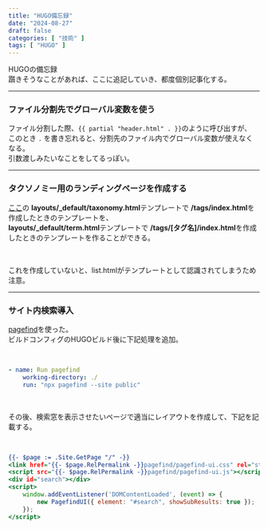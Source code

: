 ```yaml
---
title: "HUGO備忘録"
date: "2024-08-27"
draft: false
categories: [ "技術" ]
tags: [ "HUGO" ] 
---
```


HUGOの備忘録  
躓きそうなことがあれば、ここに追記していき、都度個別記事化する。

---
### ファイル分割先でグローバル変数を使う

ファイル分割した際、`{{ partial "header.html" . }}`のように呼び出すが、  
このとき `.` を書き忘れると、分割先のファイル内でグローバル変数が使えなくなる。  
引数渡しみたいなことをしてるっぽい。

---
### タクソノミー用のランディングページを作成する

[ここ](https://juggernautjp.info/content-management/taxonomies/#default-taxonomies)の
**layouts/_default/taxonomy.html**テンプレートで **/tags/index.html**を作成したときのテンプレートを、  
**layouts/_default/term.html**テンプレートで **/tags/[タグ名]/index.html**を作成したときのテンプレートを作ることができる。

<br>

これを作成していないと、list.htmlがテンプレートとして認識されてしまうため注意。

---
### サイト内検索導入

[pagefind](https://pagefind.app/)を使った。  
ビルドコンフィグのHUGOビルド後に下記処理を追加。

<br>

``` config.yml
- name: Run pagefind
    working-directory: ./
    run: "npx pagefind --site public"
```

<br>

その後、検索窓を表示させたいページで適当にレイアウトを作成して、下記を記載する。

<br>

``` single.html
{{- $page := .Site.GetPage "/" -}}
<link href="{{- $page.RelPermalink -}}pagefind/pagefind-ui.css" rel="stylesheet">
<script src="{{- $page.RelPermalink -}}pagefind/pagefind-ui.js"></script>
<div id="search"></div>
<script>
    window.addEventListener('DOMContentLoaded', (event) => {
        new PagefindUI({ element: "#search", showSubResults: true });
    });
</script>
```